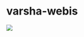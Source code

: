 # varsha-webis
![](https://img.shields.io/github/last-commit/ysandeepkumarreddy/varsha-webis?color=blue&style=plastic)
